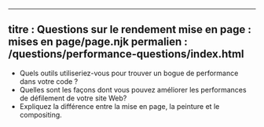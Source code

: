 ***

## titre : Questions sur le rendement&#xA;mise en page : mises en page/page.njk&#xA;permalien : /questions/performance-questions/index.html

*   Quels outils utiliseriez-vous pour trouver un bogue de performance dans votre code ?
*   Quelles sont les façons dont vous pouvez améliorer les performances de défilement de votre site Web?
*   Expliquez la différence entre la mise en page, la peinture et le compositing.
